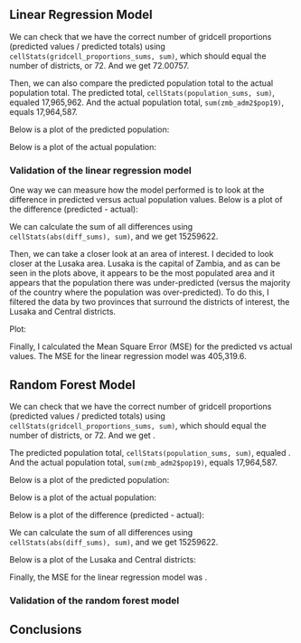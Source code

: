 
## Linear Regression Model

We can check that we have the correct number of gridcell proportions (predicted values / predicted totals) using ``` cellStats(gridcell_proportions_sums, sum) ```, which should equal the number of districts, or 72. And we get 72.00757.

Then, we can also compare the predicted population total to the actual population total. The predicted total, ```cellStats(population_sums, sum)```, equaled 17,965,962. And the actual population total, ```sum(zmb_adm2$pop19)```, equals 17,964,587.

Below is a plot of the predicted population:

Below is a plot of the actual population:

### Validation of the linear regression model 

One way we can measure how the model performed is to look at the difference in predicted versus actual population values. Below is a plot of the difference (predicted - actual):

We can calculate the sum of all differences using ```cellStats(abs(diff_sums), sum)```, and we get 15259622. 

Then, we can take a closer look at an area of interest. I decided to look closer at the Lusaka area. Lusaka is the capital of Zambia, and as can be seen in the plots above, it appears to be the most populated area and it appears that the population there was under-predicted (versus the majority of the country where the population was over-predicted). To do this, I filtered the data by two provinces that surround the districts of interest, the Lusaka and Central districts. 

Plot:

Finally, I calculated the Mean Square Error (MSE) for the predicted vs actual values. The MSE for the linear regression model was 405,319.6. 

## Random Forest Model

We can check that we have the correct number of gridcell proportions (predicted values / predicted totals) using ``` cellStats(gridcell_proportions_sums, sum) ```, which should equal the number of districts, or 72. And we get .

The predicted population total, ```cellStats(population_sums, sum)```, equaled . And the actual population total, ```sum(zmb_adm2$pop19)```, equals 17,964,587.

Below is a plot of the predicted population:

Below is a plot of the actual population:

Below is a plot of the difference (predicted - actual):

We can calculate the sum of all differences using ```cellStats(abs(diff_sums), sum)```, and we get 15259622.

Below is a plot of the Lusaka and Central districts:

Finally, the MSE for the linear regression model was . 

### Validation of the random forest model

## Conclusions
